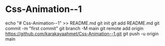 # Css-Animation--1

echo "# Css-Animation--1" >> README.md
git init
git add README.md
git commit -m "first commit"
git branch -M main
git remote add origin https://github.com/karakayaahmet/Css-Animation--1.git
git push -u origin main

